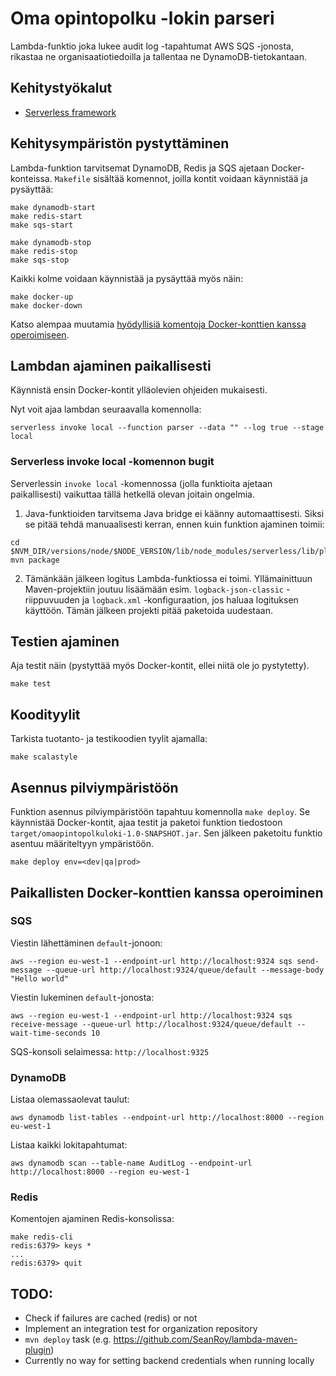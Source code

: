 # Oma opintopolku -lokin parseri

Lambda-funktio joka lukee audit log -tapahtumat AWS SQS -jonosta, rikastaa ne organisaatiotiedoilla ja tallentaa ne DynamoDB-tietokantaan.

## Kehitystyökalut

* [Serverless framework](https://serverless.com/)

## Kehitysympäristön pystyttäminen

Lambda-funktion tarvitsemat DynamoDB, Redis ja SQS ajetaan Docker-konteissa. `Makefile` sisältää komennot, joilla kontit voidaan käynnistää ja pysäyttää:

``` shell
make dynamodb-start
make redis-start
make sqs-start

make dynamodb-stop
make redis-stop
make sqs-stop
```

Kaikki kolme voidaan käynnistää ja pysäyttää myös näin:
```shell
make docker-up
make docker-down
```

Katso alempaa muutamia [hyödyllisiä komentoja Docker-konttien kanssa operoimiseen](#paikallisten-docker-konttien-kanssa-operoiminen).

## Lambdan ajaminen paikallisesti

Käynnistä ensin Docker-kontit ylläolevien ohjeiden mukaisesti.

Nyt voit ajaa lambdan seuraavalla komennolla:

```shell
serverless invoke local --function parser --data "" --log true --stage local
```

### Serverless invoke local -komennon bugit

Serverlessin `invoke local` -komennossa (jolla funktioita ajetaan paikallisesti) vaikuttaa tällä hetkellä olevan joitain ongelmia.

1. Java-funktioiden tarvitsema Java bridge ei käänny automaattisesti. Siksi se pitää tehdä manuaalisesti kerran, ennen kuin funktion ajaminen toimii:

```shell
cd $NVM_DIR/versions/node/$NODE_VERSION/lib/node_modules/serverless/lib/plugins/aws/invokeLocal/java
mvn package
```

2. Tämänkään jälkeen logitus Lambda-funktiossa ei toimi. Yllämainittuun Maven-projektiin joutuu lisäämään esim. `logback-json-classic` -riippuvuuden ja `logback.xml` -konfiguraation, jos haluaa logituksen käyttöön. Tämän jälkeen projekti pitää paketoida uudestaan.

## Testien ajaminen

Aja testit näin (pystyttää myös Docker-kontit, ellei niitä ole jo pystytetty).

```shell
make test
```

## Koodityylit

Tarkista tuotanto- ja testikoodien tyylit ajamalla:

```shell
make scalastyle
```

## Asennus pilviympäristöön

Funktion asennus pilviympäristöön tapahtuu komennolla `make deploy`. Se käynnistää Docker-kontit, ajaa testit ja paketoi funktion tiedostoon `target/omaopintopolkuloki-1.0-SNAPSHOT.jar`. Sen jälkeen paketoitu funktio asentuu määriteltyyn ympäristöön.

```shell
make deploy env=<dev|qa|prod>
```

## Paikallisten Docker-konttien kanssa operoiminen

### SQS

Viestin lähettäminen `default`-jonoon:

```shell
aws --region eu-west-1 --endpoint-url http://localhost:9324 sqs send-message --queue-url http://localhost:9324/queue/default --message-body "Hello world"
```

Viestin lukeminen `default`-jonosta:

```shell
aws --region eu-west-1 --endpoint-url http://localhost:9324 sqs receive-message --queue-url http://localhost:9324/queue/default --wait-time-seconds 10
```

SQS-konsoli selaimessa: `http://localhost:9325`

### DynamoDB

Listaa olemassaolevat taulut:

```shell
aws dynamodb list-tables --endpoint-url http://localhost:8000 --region eu-west-1
```

Listaa kaikki lokitapahtumat:
```shell
aws dynamodb scan --table-name AuditLog --endpoint-url http://localhost:8000 --region eu-west-1
```

### Redis

Komentojen ajaminen Redis-konsolissa:

```shell
make redis-cli
redis:6379> keys *
...
redis:6379> quit
```

## TODO:

   * Check if failures are cached (redis) or not
   * Implement an integration test for organization repository
   * `mvn deploy` task (e.g. https://github.com/SeanRoy/lambda-maven-plugin)
   * Currently no way for setting backend credentials when running locally

